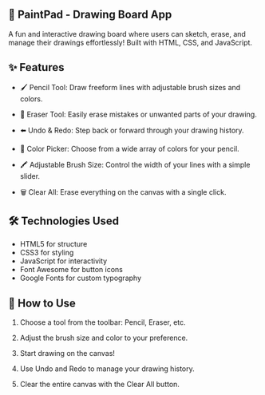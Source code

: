## 🎨 PaintPad - Drawing Board App

A fun and interactive drawing board where users can sketch, erase, and manage their drawings effortlessly! Built with HTML, CSS, and JavaScript.

## ✨ Features

- 🖌️ Pencil Tool: Draw freeform lines with adjustable brush sizes and colors.

- 🧽 Eraser Tool: Easily erase mistakes or unwanted parts of your drawing.

- ⬅️ Undo & Redo: Step back or forward through your drawing history.

- 🎨 Color Picker: Choose from a wide array of colors for your pencil.

- 🖍️ Adjustable Brush Size: Control the width of your lines with a simple slider.

- 🗑️ Clear All: Erase everything on the canvas with a single click.

## 🛠️ Technologies Used

- HTML5 for structure
- CSS3 for styling
- JavaScript for interactivity
- Font Awesome for button icons
- Google Fonts for custom typography

## 🎯 How to Use

1. Choose a tool from the toolbar: Pencil, Eraser, etc.

2. Adjust the brush size and color to your preference.

3. Start drawing on the canvas!

4. Use Undo and Redo to manage your drawing history.

5. Clear the entire canvas with the Clear All button.





